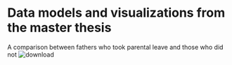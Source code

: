 # Data models and visualizations from the master thesis

A comparison between fathers who took parental leave and those who did not
![download](https://github.com/hyeonukim91/mthesis/assets/101351453/f4701c7f-9ea0-46c3-a450-202d77bb6767)
